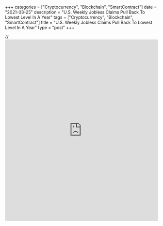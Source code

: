+++
categories = ["Cryptocurrency", "Blockchain", "SmartContract"]
date = "2021-03-25"
description = "U.S. Weekly Jobless Claims Pull Back To Lowest Level In A Year"
tags = ["Cryptocurrency", "Blockchain", "SmartContract"]
title = "U.S. Weekly Jobless Claims Pull Back To Lowest Level In A Year"
type = "post"
+++

{{<iframe id="large-banner" src="https://www.bounty.group/#slide=17.0" width="100%" height="600" scrolling="no" style="border: 0px solid rgb(216, 221, 230); border-radius: 3px;">}}

After reporting an unexpected increase in first-time claims for U.S.
unemployment benefits in the previous week, the Labor Department
released a report on Thursday showing initial jobless claims pulled back
by much more than expected in the week ended March 20th.

The report said initial jobless claims slid to 684,000, a decrease of
97,000 from the previous week's revised level of 781,000.

Economists had expected jobless claims to decline to 730,000 from the
770,000 originally reported for the previous week.

With the much bigger than expected decrease, jobless claims dropped to
their lowest level since hitting 282,000 in the week ended March 14,
2020.

Nancy Vanden Houten, Lead Economist at Oxford Economics, noted new
claims for emergency Pandemic Unemployment Assistance benefits also
fell, pushing total new claims below 1 million for the first time since
the emergency program was created a year ago.

"While the level of claims remains elevated - regular claims are still
just above the Global Financial Crisis peak - we expect they will
continue to recede as the recovery gains momentum," Vanden Houten said.

The Labor Department said the less volatile four-week moving average
also edged down to 736,000, a decrease of 13,000 from the previous
week's revised average of 749,000. The four-week moving average also
fell to its lowest level in a year.

Continuing claims, a reading on the number of people receiving ongoing
unemployment assistance, also tumbled by 264,000 to a nearly one-year
low of 3.870 million in the week ended March 13th.

The four-week moving average of continuing claims dropped to 4,120,750,
a decrease of 137,250 from the previous week's revised average of
4,258,000.

Next Friday, the Labor Department is scheduled to release its more
closely watched report on employment in the month of March.

Economists currently expect employment to jump by 500,000 jobs in March
after climbing by 379,000 jobs in February. The unemployment rate is
expected to edge down to 6.1 percent from 6.2 percent.

For comments and feedback [contact](https://www.playgroundfx.com/contact/): editorial@rtt[news](https://www.letsplayfx.com/blog/forex-news-website/).com

[Economic News][1]

 **What parts of the world are seeing the best (and worst) economic
performances lately? Click[here][2] to check out our [Econ Scorecard][2]
and find out! See up-to-the-moment [ranking](https://www.playgroundfx.com/blog/crypto-exchange-ranking/)s for the best and worst
performers in [GDP][3], [unemployment rate][4], [inflation][5] and much
more.**

   1. www.rtt[news](https://www.letsplayfx.com/blog/forex-news-website/).com/Content/EconomicNews.aspx
   2. www.rtt[news](https://www.letsplayfx.com/blog/forex-news-website/).com/economic-scorecard/world-rank/unemployment-rate/highest-performance.aspx
   3. www.rtt[news](https://www.letsplayfx.com/blog/forex-news-website/).com/economic-scorecard/world-rank/GDP/highest-performance.aspx
   4. www.rtt[news](https://www.letsplayfx.com/blog/forex-news-website/).com/economic-scorecard/world-rank/unemployment-rate/lowest-performance.aspx
   5. www.rtt[news](https://www.letsplayfx.com/blog/forex-news-website/).com/economic-scorecard/world-rank/CPI/highest-performance.aspx
